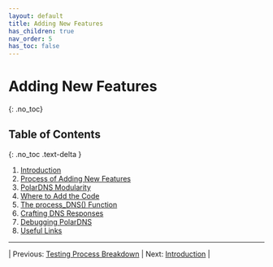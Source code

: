 ```yaml
---
layout: default
title: Adding New Features
has_children: true
nav_order: 5
has_toc: false
---
```


# Adding New Features
{: .no_toc}

## Table of Contents
{: .no_toc .text-delta }

1. [Introduction](introduction)
1. [Process of Adding New Features](process-of-adding)
1. [PolarDNS Modularity](polardns-modularity)
1. [Where to Add the Code](where-to-add-code)
1. [The process_DNS() Function](process_dns-function)
1. [Crafting DNS Responses](crafting-dns-responses)
1. [Debugging PolarDNS](debugging-polardns)
1. [Useful Links](useful-links)

--- 

| Previous: [Testing Process Breakdown](../using-polardns/testing-process-breakdown) | Next: [Introduction](introduction) |
